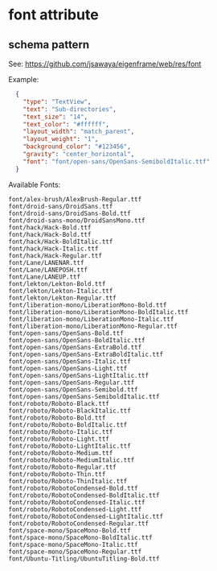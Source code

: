 # font attribute 
## schema pattern

See: https://github.com/jsawaya/eigenframe/web/res/font 

Example:
```json
  {
    "type": "TextView",
    "text": "Sub-directories",
    "text_size": "14",
    "text_color": "#ffffff",
    "layout_width": "match_parent",
    "layout_weight": "1",
    "background_color": "#123456",
    "gravity": "center_horizontal",
    "font": "font/open-sans/OpenSans-SemiboldItalic.ttf"
  }
```

Available Fonts:

	font/alex-brush/AlexBrush-Regular.ttf
	font/droid-sans/DroidSans.ttf
	font/droid-sans/DroidSans-Bold.ttf
	font/droid-sans-mono/DroidSansMono.ttf
	font/hack/Hack-Bold.ttf
	font/hack/Hack-Bold.ttf
	font/hack/Hack-BoldItalic.ttf
	font/hack/Hack-Italic.ttf
	font/hack/Hack-Regular.ttf
	font/Lane/LANENAR.ttf
	font/Lane/LANEPOSH.ttf
	font/Lane/LANEUP.ttf
	font/lekton/Lekton-Bold.ttf
	font/lekton/Lekton-Italic.ttf
	font/lekton/Lekton-Regular.ttf
	font/liberation-mono/LiberationMono-Bold.ttf
	font/liberation-mono/LiberationMono-BoldItalic.ttf
	font/liberation-mono/LiberationMono-Italic.ttf
	font/liberation-mono/LiberationMono-Regular.ttf
	font/open-sans/OpenSans-Bold.ttf
	font/open-sans/OpenSans-BoldItalic.ttf
	font/open-sans/OpenSans-ExtraBold.ttf
	font/open-sans/OpenSans-ExtraBoldItalic.ttf
	font/open-sans/OpenSans-Italic.ttf
	font/open-sans/OpenSans-Light.ttf
	font/open-sans/OpenSans-LightItalic.ttf
	font/open-sans/OpenSans-Regular.ttf
	font/open-sans/OpenSans-Semibold.ttf
	font/open-sans/OpenSans-SemiboldItalic.ttf
	font/roboto/Roboto-Black.ttf
	font/roboto/Roboto-BlackItalic.ttf
	font/roboto/Roboto-Bold.ttf
	font/roboto/Roboto-BoldItalic.ttf
	font/roboto/Roboto-Italic.ttf
	font/roboto/Roboto-Light.ttf
	font/roboto/Roboto-LightItalic.ttf
	font/roboto/Roboto-Medium.ttf
	font/roboto/Roboto-MediumItalic.ttf
	font/roboto/Roboto-Regular.ttf
	font/roboto/Roboto-Thin.ttf
	font/roboto/Roboto-ThinItalic.ttf
	font/roboto/RobotoCondensed-Bold.ttf
	font/roboto/RobotoCondensed-BoldItalic.ttf
	font/roboto/RobotoCondensed-Italic.ttf
	font/roboto/RobotoCondensed-Light.ttf
	font/roboto/RobotoCondensed-LightItalic.ttf
	font/roboto/RobotoCondensed-Regular.ttf
	font/space-mono/SpaceMono-Bold.ttf
	font/space-mono/SpaceMono-BoldItalic.ttf
	font/space-mono/SpaceMono-Italic.ttf
	font/space-mono/SpaceMono-Regular.ttf
	font/Ubuntu-Titling/UbuntuTitling-Bold.ttf
